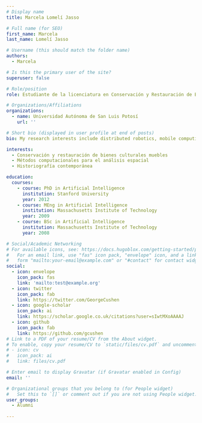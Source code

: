 ```yaml
---
# Display name
title: Marcela Lomelí Jasso 

# Full name (for SEO)
first_name: Marcela 
last_name: Lomelí Jasso

# Username (this should match the folder name)
authors:
  - Marcela

# Is this the primary user of the site?
superuser: false

# Role/position
role: Estudiante de la licenciatura en Conservación y Restauración de Bienes Culturales Muebles

# Organizations/Affiliations
organizations:
  - name: Universidad Autónoma de San Luis Potosí 
    url: ''

# Short bio (displayed in user profile at end of posts)
bio: My research interests include distributed robotics, mobile computing and programmable matter.

interests:
  - Conservación y restauración de bienes culturales muebles
  - Métodos computacionales para el análisis espacial
  - Historiografía contemporánea

education:
  courses:
    - course: PhD in Artificial Intelligence
      institution: Stanford University
      year: 2012
    - course: MEng in Artificial Intelligence
      institution: Massachusetts Institute of Technology
      year: 2009
    - course: BSc in Artificial Intelligence
      institution: Massachusetts Institute of Technology
      year: 2008

# Social/Academic Networking
# For available icons, see: https://docs.hugoblox.com/getting-started/page-builder/#icons
#   For an email link, use "fas" icon pack, "envelope" icon, and a link in the
#   form "mailto:your-email@example.com" or "#contact" for contact widget.
social:
  - icon: envelope
    icon_pack: fas
    link: 'mailto:test@example.org'
  - icon: twitter
    icon_pack: fab
    link: https://twitter.com/GeorgeCushen
  - icon: google-scholar
    icon_pack: ai
    link: https://scholar.google.co.uk/citations?user=sIwtMXoAAAAJ
  - icon: github
    icon_pack: fab
    link: https://github.com/gcushen
# Link to a PDF of your resume/CV from the About widget.
# To enable, copy your resume/CV to `static/files/cv.pdf` and uncomment the lines below.
# - icon: cv
#   icon_pack: ai
#   link: files/cv.pdf

# Enter email to display Gravatar (if Gravatar enabled in Config)
email: ''

# Organizational groups that you belong to (for People widget)
#   Set this to `[]` or comment out if you are not using People widget.
user_groups:
  - Alumni
  
---
```



